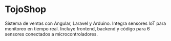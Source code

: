 # TojoShop
Sistema de ventas con Angular, Laravel y Arduino. Integra sensores IoT para monitoreo en tiempo real. Incluye frontend, backend y código para 6 sensores conectados a microcontroladores.
